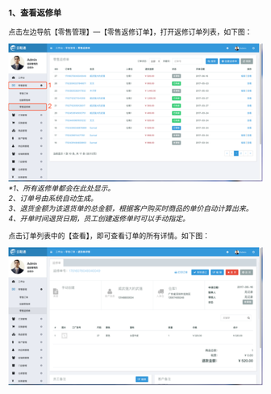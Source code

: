 ### 1、查看返修单

点击左边导航【零售管理】—【零售返修订单】，打开返修订单列表，如下图：

![](/assets/lsgl-lsfx.png)_\*1、所有返修单都会在此处显示。  
  2、订单号由系统自动生成。  
  3、退货金额为该退货单的总金额，根据客户购买时商品的单价自动计算出来。  
  4、开单时间退货日期，员工创建返修单时可以手动指定。_

点击订单列表中的【查看】，即可查看订单的所有详情。如下图：

![](/assets/lsgl-lsfx-ck.png)

